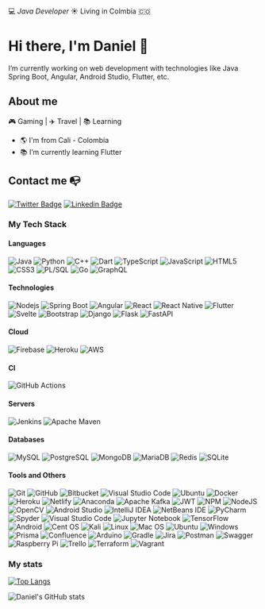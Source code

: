 


:computer: _Java Developer_ ☀️ Living in Colmbia :colombia:

# Hi there, I'm Daniel 👋

I’m currently working on web development with technologies like Java Spring Boot, Angular, Android Studio, Flutter, etc.

## About me 

🎮 Gaming | ✈️ Travel | 📚 Learning

- :earth_americas: I'm from Cali - Colombia
- 📚 I’m currently learning Flutter

## Contact me :mailbox_with_no_mail:

[![Twitter Badge](https://img.shields.io/badge/-@DanielD60259696-black?style=flat-square&logo=twitter&link=https://twitter.com/DanielD60259696)](https://twitter.com/DanielD60259696)
[![Linkedin Badge](https://img.shields.io/badge/-Daniel_Delgado_Rodríguez-black?style=flat-square&logo=Linkedin&link=https://www.linkedin.com/in/daniel-d-7b2860102/)](https://www.linkedin.com/in/daniel-d-7b2860102/) 


### My Tech Stack

#### Languages

![Java](https://img.shields.io/badge/java-%23ED8B00.svg?style=for-the-badge&logo=java&logoColor=white)
![Python](https://img.shields.io/badge/python-3670A0?style=for-the-badge&logo=python&logoColor=ffdd54)
![C++](https://img.shields.io/badge/c++-%2300599C.svg?style=for-the-badge&logo=c%2B%2B&logoColor=white)
![Dart](https://img.shields.io/badge/dart-%230175C2.svg?style=for-the-badge&logo=dart&logoColor=white)
![TypeScript](https://img.shields.io/badge/typescript-%23007ACC.svg?style=for-the-badge&logo=typescript&logoColor=white)
![JavaScript](https://img.shields.io/badge/javascript-%23323330.svg?style=for-the-badge&logo=javascript&logoColor=%23F7DF1E)
![HTML5](https://img.shields.io/badge/html5-%23E34F26.svg?style=for-the-badge&logo=html5&logoColor=white)
![CSS3](https://img.shields.io/badge/css3-%231572B6.svg?style=for-the-badge&logo=css3&logoColor=white)
![PL/SQL](https://img.shields.io/badge/-PL/SQL-black?style=flat-square&logo=oracle)
![Go](https://img.shields.io/badge/go-%2300ADD8.svg?style=for-the-badge&logo=go&logoColor=white)
![GraphQL](https://img.shields.io/badge/-GraphQL-E10098?style=for-the-badge&logo=graphql&logoColor=white)


#### Technologies
![Nodejs](https://img.shields.io/badge/-Nodejs-black?style=flat-square&logo=Node.js)
![Spring Boot](https://img.shields.io/badge/-Spring%20Boot-black?style=flat-square&logo=spring)
![Angular](https://img.shields.io/badge/-Angular-black?style=flat-square&logo=angular)
![React](https://img.shields.io/badge/-React-black?style=flat-square&logo=react)
![React Native](https://img.shields.io/badge/-React%20Native-black?style=flat-square&logo=react)
![Flutter](https://img.shields.io/badge/-Flutter-black?style=flat-square&logo=flutter)
![Svelte](https://img.shields.io/badge/-Svelte-black?style=flat-square&logo=svelte)
![Bootstrap](https://img.shields.io/badge/-Bootstrap-black?style=flat-square&logo=bootstrap)
![Django](https://img.shields.io/badge/-Django-black?style=flat-square&logo=django)
![Flask](https://img.shields.io/badge/-Flask-black?style=flat-square&logo=flask)
![FastAPI](https://img.shields.io/badge/FastAPI-005571?style=for-the-badge&logo=fastapi)

#### Cloud
![Firebase](https://img.shields.io/badge/-Firebase-black?style=flat-square&logo=Firebase)
![Heroku](https://img.shields.io/badge/-Heroku-black?style=flat-square&logo=heroku)
![AWS](https://img.shields.io/badge/-AWS-black?style=flat-square&logo=amazon)

#### CI
![GitHub Actions](https://img.shields.io/badge/github%20actions-%232B2F33.svg?style=for-the-badge&logo=githubactions&logoColor=white)

#### Servers
![Jenkins](https://img.shields.io/badge/jenkins-%232B2F33.svg?style=for-the-badge&logo=jenkins&logoColor=white)
![Apache Maven](https://img.shields.io/badge/Apache%20Maven-C71A36?style=for-the-badge&logo=Apache%20Maven&logoColor=white)

#### Databases
![MySQL](https://img.shields.io/badge/-MySQL-black?style=flat-square&logo=mysql)
![PostgreSQL](https://img.shields.io/badge/-PostgreSQL-black?style=flat-square&logo=postgresql)
![MongoDB](https://img.shields.io/badge/-MongoDB-black?style=flat-square&logo=mongodb)
![MariaDB](https://img.shields.io/badge/MariaDB-003545?style=for-the-badge&logo=mariadb&logoColor=white)
![Redis](https://img.shields.io/badge/redis-%23DD0031.svg?style=for-the-badge&logo=redis&logoColor=white)
![SQLite](https://img.shields.io/badge/sqlite-%2307405e.svg?style=for-the-badge&logo=sqlite&logoColor=white)

#### Tools and Others
![Git](https://img.shields.io/badge/-Git-black?style=flat-square&logo=git)
![GitHub](https://img.shields.io/badge/-GitHub-black?style=flat-square&logo=github)
![Bitbucket](https://img.shields.io/badge/-Bitbucket-black?style=flat&logo=bitbucket)
![Visual Studio Code](https://img.shields.io/badge/Visual_Studio_Code-black?style=flat-square&logo=Visual-Studio-Code)
![Ubuntu](https://img.shields.io/badge/-Ubuntu-black?style=flat-square&logo=ubuntu)
![Docker](https://img.shields.io/badge/-Docker-black?style=flat-square&logo=docker)
![Heroku](https://img.shields.io/badge/-Heroku-black?style=flat-square&logo=heroku)
![Netlify](https://img.shields.io/badge/-Netlify-black?style=flat-square&logo=netlify)
![Anaconda](https://img.shields.io/badge/Anaconda-%2344A833.svg?style=for-the-badge&logo=anaconda&logoColor=white)
![Apache Kafka](https://img.shields.io/badge/Apache%20Kafka-000?style=for-the-badge&logo=apachekafka)
![JWT](https://img.shields.io/badge/JWT-black?style=for-the-badge&logo=JSON%20web%20tokens)
![NPM](https://img.shields.io/badge/NPM-%23000000.svg?style=for-the-badge&logo=npm&logoColor=white)
![NodeJS](https://img.shields.io/badge/node.js-6DA55F?style=for-the-badge&logo=node.js&logoColor=white)
![OpenCV](https://img.shields.io/badge/opencv-%23white.svg?style=for-the-badge&logo=opencv&logoColor=white)
![Android Studio](https://img.shields.io/badge/Android%20Studio-3DDC84.svg?style=for-the-badge&logo=android-studio&logoColor=white)
![IntelliJ IDEA](https://img.shields.io/badge/IntelliJIDEA-000000.svg?style=for-the-badge&logo=intellij-idea&logoColor=white)
![NetBeans IDE](https://img.shields.io/badge/NetBeansIDE-1B6AC6.svg?style=for-the-badge&logo=apache-netbeans-ide&logoColor=white)
![PyCharm](https://img.shields.io/badge/pycharm-143?style=for-the-badge&logo=pycharm&logoColor=black&color=black&labelColor=green)
![Spyder](https://img.shields.io/badge/Spyder-838485?style=for-the-badge&logo=spyder%20ide&logoColor=maroon)
![Visual Studio Code](https://img.shields.io/badge/Visual%20Studio%20Code-0078d7.svg?style=for-the-badge&logo=visual-studio-code&logoColor=white)
![Jupyter Notebook](https://img.shields.io/badge/jupyter-%23FA0F00.svg?style=for-the-badge&logo=jupyter&logoColor=white)
![TensorFlow](https://img.shields.io/badge/TensorFlow-%23FF6F00.svg?style=for-the-badge&logo=TensorFlow&logoColor=white)
![Android](https://img.shields.io/badge/Android-3DDC84?style=for-the-badge&logo=android&logoColor=white)
![Cent OS](https://img.shields.io/badge/cent%20os-002260?style=for-the-badge&logo=centos&logoColor=F0F0F0)
![Kali](https://img.shields.io/badge/Kali-268BEE?style=for-the-badge&logo=kalilinux&logoColor=white)
![Linux](https://img.shields.io/badge/Linux-FCC624?style=for-the-badge&logo=linux&logoColor=black)
![Mac OS](https://img.shields.io/badge/mac%20os-000000?style=for-the-badge&logo=macos&logoColor=F0F0F0)
![Ubuntu](https://img.shields.io/badge/Ubuntu-E95420?style=for-the-badge&logo=ubuntu&logoColor=white)
![Windows](https://img.shields.io/badge/Windows-0078D6?style=for-the-badge&logo=windows&logoColor=white)
![Prisma](https://img.shields.io/badge/Prisma-3982CE?style=for-the-badge&logo=Prisma&logoColor=white)
![Confluence](https://img.shields.io/badge/confluence-%23172BF4.svg?style=for-the-badge&logo=confluence&logoColor=white)
![Arduino](https://img.shields.io/badge/-Arduino-00979D?style=for-the-badge&logo=Arduino&logoColor=white)
![Gradle](https://img.shields.io/badge/Gradle-02303A.svg?style=for-the-badge&logo=Gradle&logoColor=white)
![Jira](https://img.shields.io/badge/jira-%230A0FFF.svg?style=for-the-badge&logo=jira&logoColor=white)
![Postman](https://img.shields.io/badge/Postman-FF6C37?style=for-the-badge&logo=postman&logoColor=white)
![Swagger](https://img.shields.io/badge/-Swagger-%23Clojure?style=for-the-badge&logo=swagger&logoColor=white)
![Raspberry Pi](https://img.shields.io/badge/-RaspberryPi-C51A4A?style=for-the-badge&logo=Raspberry-Pi)
![Trello](https://img.shields.io/badge/Trello-%23026AA7.svg?style=for-the-badge&logo=Trello&logoColor=white)
![Terraform](https://img.shields.io/badge/terraform-%235835CC.svg?style=for-the-badge&logo=terraform&logoColor=white)
![Vagrant](https://img.shields.io/badge/vagrant-%231563FF.svg?style=for-the-badge&logo=vagrant&logoColor=white)

### My stats 

[![Top Langs](https://github-readme-stats.vercel.app/api/top-langs/?username=DanielSemilleroUAO&layout=compact)](https://github.com/DanielSemilleroUAO/github-readme-stats)

![Daniel's GitHub stats](https://github-readme-stats.vercel.app/api?username=DanielSemilleroUAO&show_icons=true&theme=dark)


